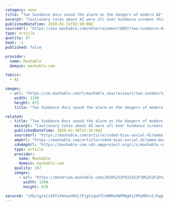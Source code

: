 ```yaml
---
category: news
title: "Two Sundance docs sound the alarm on the dangers of modern AI"
excerpt: "Cautionary tales about AI were all over Sundance screens this year ... Maybe The Social Dilemma doesn't have all the answers, but it's a good start to figuring out the questions. His subjects are clearly knowledgeable and passionate about the issue ..."
publishedDateTime: 2020-01-31T02:58:00Z
sourceUrl: "https://sea.mashable.com/entertainment/8897/two-sundance-docs-sound-the-alarm-on-the-dangers-of-modern-ai"
type: article
quality: 67
heat: -1
published: false

provider:
  name: Mashable
  domain: mashable.com

topics:
  - AI

images:
  - url: "https://sm.mashable.com/t/mashable_sea/review/t/two-sundan/two-sundance-docs-sound-the-alarm-on-the-dangers-of-modern-a_6scx.1200.jpg"
    width: 1200
    height: 675
    title: "Two Sundance docs sound the alarm on the dangers of modern AI"

related:
  - title: "Two Sundance docs sound the alarm on the dangers of modern AI"
    excerpt: "Cautionary tales about AI were all over Sundance screens this year, and not as sci-fi flights of fancy. Two new documentaries, The Social Dilemma and Coded Bias, dig into the pitfalls of artificial intelligence as it currently exists — manipulating our social-media feeds, determining our financial or professional futures, surveilling us on ..."
    publishedDateTime: 2020-01-30T13:35:00Z
    sourceUrl: "https://mashable.com/article/coded-bias-social-dilemma-documentary-review/"
    ampUrl: "https://mashable.com/article/coded-bias-social-dilemma-documentary-review.amp"
    cdnAmpUrl: "https://mashable-com.cdn.ampproject.org/c/s/mashable.com/article/coded-bias-social-dilemma-documentary-review.amp"
    type: article
    provider:
      name: Mashable
      domain: mashable.com
    quality: 187
    images:
      - url: "https://mondrian.mashable.com/2020%252F01%252F30%252F2b%252F197609c9e4b0492b9aad0d764ab4085e.746b6.jpg%252F1200x630.jpg?signature=NmOmlZmtuGjdTlPu2UY9_ACFzbc="
        width: 1200
        height: 630

secured: "chb/igJxCzI0TxYAnuo4OVjlPjgtiqw27CnRMRmJWFMAgK1/MfwMbYvt/hqg+gl2eMa5Kfda50kWuhVfNRebMYVR1UN3y2W2PNsFE735u5XxyvLDq5kr0av0TycGLO9dZUkyWMe/nQM71B/MRhup+kDY4gtgh98H3Z7Rfp2o0Z2sWU/jBNMHVevPD/krTyfhqVHtYqzuDbnER4WAvBICD1rnyDFA/CvmPuLxCLghx/cNKCJnEDMqJlGJkd2+P+iUij9T9ClWb1jQ8xSbclDkY2QoCbFxQchrVAA/sk/7f/Ek8Z+CgQEXlY6b+8BoPLHbjgomKfRiHUW3ZHJAZZlzysoltjl1SmDwpyKYspsDizqDkbuIZfAKAP3yyx9dOiXbSdAzdyhddL6OfO/fToADCpGcSR+w66W6JhX80DnXxYBJ+V0qB4NAtmuy4gWiRt4yi3XVVHH8bBiI8mAeMjrWsh3arF0hwjlIQugu1X/LPzM=;Ubu0EA+/tulYU6+X0ygbyw=="
---
```


